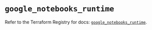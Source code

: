 # `google_notebooks_runtime`

Refer to the Terraform Registry for docs: [`google_notebooks_runtime`](https://registry.terraform.io/providers/hashicorp/google/6.43.0/docs/resources/notebooks_runtime).
